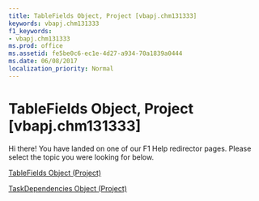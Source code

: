 ```yaml
---
title: TableFields Object, Project [vbapj.chm131333]
keywords: vbapj.chm131333
f1_keywords:
- vbapj.chm131333
ms.prod: office
ms.assetid: fe5be0c6-ec1e-4d27-a934-70a1839a0444
ms.date: 06/08/2017
localization_priority: Normal
---
```



# TableFields Object, Project [vbapj.chm131333]

Hi there! You have landed on one of our F1 Help redirector pages. Please select the topic you were looking for below.

[TableFields Object (Project)](http://msdn.microsoft.com/library/1698bb53-f618-cd1a-a191-702f174ff279%28Office.15%29.aspx)

[TaskDependencies Object (Project)](http://msdn.microsoft.com/library/60bda111-998f-1cc2-0b18-b419041767f5%28Office.15%29.aspx)


